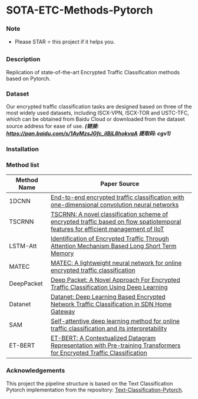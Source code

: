 # SOTA-ETC-Methods-Pytorch

### Note
* Please STAR ⭐️ this project if it helps you.

### Description
Replication of state-of-the-art Encrypted Traffic Classification methods based on Pytorch.

### Dataset
Our encrypted traffic classification tasks are designed based on three of the most widely used datasets, including ISCX-VPN, ISCX-TOR and USTC-TFC, which can be obtained from Baidu Cloud or downloaded from the dataset source address for ease of use.  **_(链接: https://pan.baidu.com/s/1AyMzsJGfc_iIBjL8hokvqA 提取码: cgv1)_** 

### Installation

### Method list

| Method Name | Paper Source                                                                                                                                                                                                                                                                                                                                                                                       |
|-------------|----------------------------------------------------------------------------------------------------------------------------------------------------------------------------------------------------------------------------------------------------------------------------------------------------------------------------------------------------------------------------------------------------|
| 1DCNN       | [End-to-end encrypted traffic classification with one-dimensional convolution neural networks](https://ieeexplore.ieee.org/abstract/document/8004872/)                                                                                                                                                                                                                                             |
| TSCRNN      | [TSCRNN: A novel classification scheme of encrypted traffic based on flow spatiotemporal features for efficient management of IIoT](https://www.sciencedirect.com/science/article/pii/S1389128621001067)                                                                                                                                                                                           |
| LSTM-Att    | [Identification of Encrypted Traffic Through Attention Mechanism Based Long Short Term Memory](https://ieeexplore.ieee.org/abstract/document/8845643/)                                                                                                                                                                                                                                             |
| MATEC       | [MATEC: A lightweight neural network for online encrypted traffic classification](https://www.sciencedirect.com/science/article/pii/S1389128621004217)                                                                                                                                                                                                                                             |
| DeepPacket  | [Deep Packet: A Novel Approach For Encrypted Traffic Classification Using Deep Learning](https://link.springer.com/article/10.1007/s00500-019-04030-2?wt_mc=Internal.Event.1.SEM.ArticleAuthorOnlineFirst&utm_source=ArticleAuthorOnlineFirst&utm_medium=email&utm_content=AA_en_06082018&ArticleAuthorOnlineFirst_20190516&error=cookies_not_supported&code=04315f4e-0ae2-48fb-9e2f-c2d25db1a332) |
| Datanet     | [Datanet: Deep Learning Based Encrypted Network Traffic Classification in SDN Home Gateway](https://ieeexplore.ieee.org/abstract/document/8473682/)                                                                                                                                                                                                                                                |
| SAM         | [Self-attentive deep learning method for online traffic classification and its interpretability](https://www.sciencedirect.com/science/article/pii/S1389128621002930)                                                                                                                                                                                                                              |
| ET-BERT     | [ET-BERT: A Contextualized Datagram Representation with Pre-training Transformers for Encrypted Traffic Classification](https://dl.acm.org/doi/abs/10.1145/3485447.3512217)                                                                                                                                                                                                                        |

### Acknowledgements
This project the pipeline structure is based on the Text Classification Pytorch implementation from the repository:
[Text-Classification-Pytorch](https://github.com/649453932/Chinese-Text-Classification-Pytorch/tree/master).
